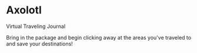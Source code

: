 # Axolotl

Virtual Traveling Journal

Bring in the package and begin clicking away at the areas you've traveled to and save your destinations!

